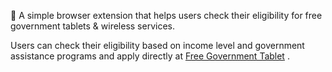 🚀 A simple browser extension that helps users check their eligibility for free government tablets & wireless services.

Users can check their eligibility based on income level and government assistance programs and apply directly at [Free Government Tablet](https://govtabletwireless.com/) .
